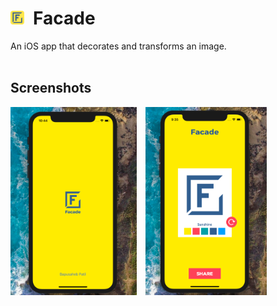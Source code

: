 # <img src="./Facade/Design/AppIcon.png" width="22px">&ensp;Facade
An iOS app that decorates and transforms an image.
</br></br>
## Screenshots
<img src="./screenshots/screen0.png" width="40%">&emsp;<img src="./screenshots/screen1.png" width="38.5%">
